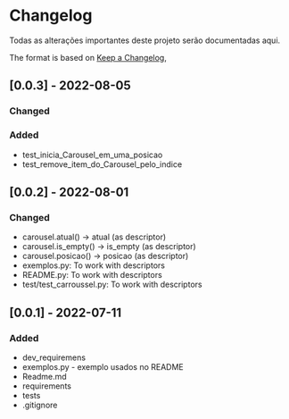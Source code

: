 # Changelog

Todas as alterações importantes deste projeto serão documentadas aqui.

The format is based on [Keep a Changelog](https://keepachangelog.com/en/1.0.0/),

## [0.0.3] - 2022-08-05

### Changed

### Added

* test_inicia_Carousel_em_uma_posicao
* test_remove_item_do_Carousel_pelo_indice

## [0.0.2] - 2022-08-01

### Changed

* carousel.atual() -> atual (as descriptor)
* carousel.is_empty() -> is_empty (as descriptor)
* carousel.posicao() -> posicao (as descriptor)
* exemplos.py: To work with descriptors
* README.py: To work with descriptors
* test/test_carroussel.py: To work with descriptors

## [0.0.1] - 2022-07-11

### Added

* dev_requiremens
* exemplos.py - exemplo usados no README
* Readme.md
* requirements
* tests
* .gitignore

